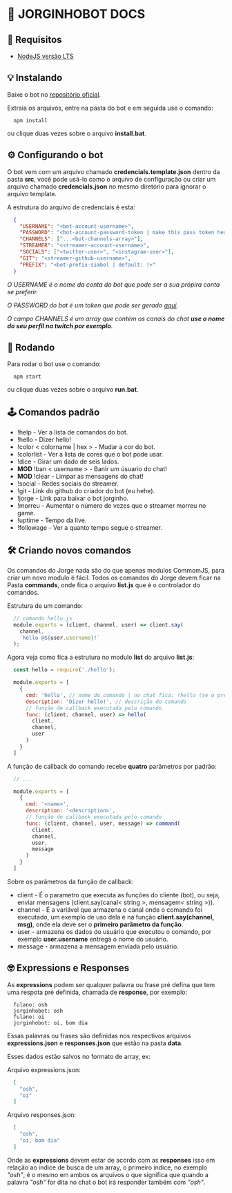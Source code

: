 # 🤖 JORGINHOBOT DOCS

## 🔮 Requisitos

* [NodeJS versão LTS](https://nodejs.org/en/download/)

## 💡 Instalando

Baixe o bot no [repositório oficial](https://github.com/Raisess/jorginho-bot).

Extraia os arquivos, entre na pasta do bot e em seguida use o comando:

```shell
  npm install
```

ou clique duas vezes sobre o arquivo **install.bat**.

## ⚙ Configurando o bot

O bot vem com um arquivo chamado **credencials.template.json** dentro da pasta **src**, você pode usá-lo como o arquivo de configuração ou criar um arquivo chamado **credencials.json** no mesmo diretório para ignorar o arquivo template.

A estrutura do arquivo de credenciais é esta:

```json
  {
    "USERNAME": "<bot-account-username>",
    "PASSWORD": "<bot-account-password-token | make this pass token here: https://twitchapps.com/tmi/>",
    "CHANNELS": ["...<bot-channels-array>"],
    "STREAMER": "<streamer-account-username>",
    "SOCIALS": ["<twitter-user>", "<instagram-user>"],
    "GIT": "<streamer-github-username>",
    "PREFIX": "<bot-prefix-simbol | default: !>"
  }
```

*O USERNAME é o nome da conta do bot que pode ser a sua própira conta se preferir.*

*O PASSWORD do bot é um token que pode ser gerado [aqui](https://twitchapps.com/tmi/).*

*O campo CHANNELS é um array que contém os canais do chat **use o nome do seu perfil na twitch por exemplo**.*

## 🚀 Rodando

Para rodar o bot use o comando:

```shell
  npm start
```

ou clique duas vezes sobre o arquivo **run.bat**.

## 🕹 Comandos padrão

* !help - Ver a lista de comandos do bot.
* !hello - Dizer hello!
* !color < colorname | hex > - Mudar a cor do bot.
* !colorlist - Ver a lista de cores que o bot pode usar.
* !dice - Girar um dado de seis lados.
* **MOD** !ban < username > - Banir um úsuario do chat!
* **MOD** !clear - Limpar as mensagens do chat!
* !social - Redes sociais do streamer.
* !git - Link do github do criador do bot (eu hehe).
* !jorge - Link para baixar o bot jorginho.
* !morreu - Aumentar o número de vezes que o streamer morreu no game.
* !uptime - Tempo da live.
* !followage - Ver a quanto tempo segue o streamer.

## 🛠 Criando novos comandos

Os comandos do Jorge nada são do que apenas modulos CommomJS, para criar um novo modulo é fácil.
Todos os comandos do Jorge devem ficar na Pasta **commands**, onde fica o arquivo **list.js** que é o controlador do comandos.

Estrutura de um comando:

```javascript
  // comando hello.js
  module.exports = (client, channel, user) => client.say(
    channel,
    `hello @${user.username}!`
  );
```

Agora veja como fica a estrutura no modulo **list** do arquivo **list.js**:
```javascript
  const hello = require('./hello');

  module.exports = [
    {
      cmd: 'hello', // nome do comando | no chat fica: !hello (se o prefixo definido para "!")
      description: 'Dizer hello!', // descrição do comando
      // função de callback executada pelo comando
      func: (client, channel, user) => hello(
        client,
        channel,
        user
      )
    }
  ]
```

A função de callback do comando recebe **quatro** parâmetros por padrão:

```javascript
  // ...

  module.exports = [
    {
      cmd: '<name>',
      description: '<description>',
      // função de callback executada pelo comando
      func: (client, channel, user, message) => command(
        client,
        channel,
        user,
        message
      )
    }
  ]
```

Sobre os parâmetros da função de callback:

* client - É o parametro que executa as funções do cliente (bot), ou seja, enviar mensagens (client.say(canal< string >, mensagem< string >)).
* channel - É a variável que armazena o canal onde o comando foi executado, um exemplo de uso dela é na função **client.say(channel, msg)**, onde ela deve ser o **primeiro parâmetro da função**.
* user - armazena os dados do usuário que executou o comando, por exemplo **user.username** entrega o nome do usuário.
* message - armazena a mensagem enviada pelo usuário.

## 🤓 Expressions e Responses

As **expressions** podem ser qualquer palavra ou frase pré defina que tem uma respota pré definida, chamada de **response**, por exemplo:

```
  fulano: osh
  jorginhobot: osh
  fulano: oi
  jorginhobot: oi, bom dia
```

Essas palavras ou frases são definidas nos respectivos arquivos **expressions.json** e **responses.json** que estão na pasta **data**.

Esses dados estão salvos no formato de array, ex:

Arquivo expressions.json:
```json
  [
    "osh",
    "oi"
  ]
```

Arquivo responses.json:
```json
  [
    "osh",
    "oi, bom dia"
  ]
```

Onde as **expressions** devem estar de acordo com as **responses** isso em relação ao indice de busca de um array, o primeiro indice, no exemplo *"osh"*, é o mesmo em ambos os arquivos o que significa que quando a palavra *"osh"* for dita no chat o bot irá responder também com *"osh"*.